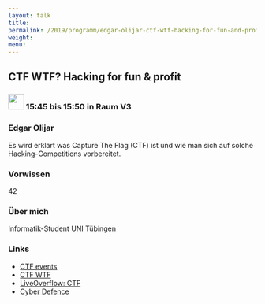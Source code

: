 ```yaml
---
layout: talk
title:
permalink: /2019/programm/edgar-olijar-ctf-wtf-hacking-for-fun-and-profit/
weight:
menu:
---
```

## CTF WTF? Hacking for fun & profit

### <img height = "32" src="../../../images/lightning.svg"> 15:45 bis 15:50 in Raum V3

### Edgar Olijar

Es wird erklärt was Capture The Flag (CTF) ist und wie man sich auf solche Hacking-Competitions vorbereitet.

### Vorwissen

42

### Über mich

Informatik-Student UNI Tübingen

### Links

- <a href="https://ctftime.org/event/list/" target="_blank">CTF events</a>
- <a href="https://ctftime.org/ctf-wtf/" target="_blank">CTF WTF</a>
- <a href="https://www.youtube.com/watch?v=8ev9ZX9J45A" target="_blank">LiveOverflow: CTF</a>
- <a href="https://dhanvi.org/slides/2015-11-hackbeach-ctf-wtf/index.html#/8" target="_blank">Cyber Defence</a>